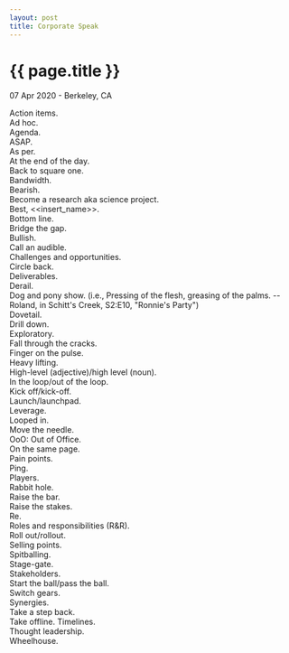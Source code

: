 ```yaml
---
layout: post
title: Corporate Speak
---
```


{{ page.title }}
================

<p class="meta">07 Apr 2020 - Berkeley, CA</p>

Action items.  
Ad hoc.  
Agenda.  
ASAP.  
As per.  
At the end of the day.  
Back to square one.  
Bandwidth.  
Bearish.  
Become a research aka science project.  
Best, <<insert_name>>.  
Bottom line.  
Bridge the gap.  
Bullish.  
Call an audible.  
Challenges and opportunities.  
Circle back.  
Deliverables.  
Derail.  
Dog and pony show. (i.e., Pressing of the flesh, greasing of the palms. --Roland, in Schitt's Creek, S2:E10, "Ronnie's Party")  
Dovetail.  
Drill down.  
Exploratory.  
Fall through the cracks.  
Finger on the pulse.  
Heavy lifting.  
High-level (adjective)/high level (noun).  
In the loop/out of the loop.  
Kick off/kick-off.  
Launch/launchpad.  
Leverage.  
Looped in.  
Move the needle.  
OoO: Out of Office.  
On the same page.  
Pain points.  
Ping.  
Players.  
Rabbit hole.  
Raise the bar.  
Raise the stakes.  
Re.  
Roles and responsibilities (R&R).  
Roll out/rollout.  
Selling points.  
Spitballing.  
Stage-gate.  
Stakeholders.  
Start the ball/pass the ball.  
Switch gears.  
Synergies.  
Take a step back.  
Take offline. 
Timelines.  
Thought leadership.  
Wheelhouse.